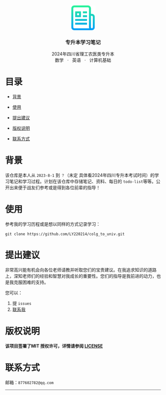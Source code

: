 



<p align="center">
  <a href="https://github.com/LY220214/colg_to_univ/">
    <img src="./README.assets/logo.png" alt="Logo" width="80" height="80">
  </a>

<h3 align="center">专升本学习笔记</h3>
<p align="center">
2024年四川省理工农医类专升本
<br />
    <a> 数学 &nbsp </a>
    ·
    <a> &nbsp 英语 &nbsp </a>
    ·
    <a> &nbsp 计算机基础 </a>
</p>
<div style="border-bottom: 1px solid #4c4d4f;margin-top: 5px"/>

# 目录

- [背景](#背景)

- [使用](#使用)
- [提出建议](#提出建议)

- [版权说明](#版权说明)
- [联系方式](#联系方式)



# 背景

该仓库是本人从 `2023-8-1` 到 `？`（未定 具体看2024年四川专升本考试时间）的学习笔记和学习过程。计划在该仓库中存储笔记、资料、每日的 `todo-list`等等。公开出来便于战友们参考或是得到各位前辈的指导！



# 使用

参考我的学习历程或是想以同样的方式记录学习：

```shell
git clone https://github.com/LY220214/colg_to_univ.git
```



# 提出建议

非常高兴能有机会向各位老师请教并听取您们的宝贵建议。在我追求知识的道路上，深知老师们的经验和智慧对我成长的重要性。您们的指导是我前进的动力，也是我克服困难的支持。

您可以：

1. 提 `issues`
2. [联系我](#联系方式)



# 版权说明

**该项目签署了MIT 授权许可，详情请参阅 [LICENSE](https://github.com/LY220214/colg_to_univ/blob/main/LICENSE)**



# 联系方式

邮箱：`877602782@qq.com` 
